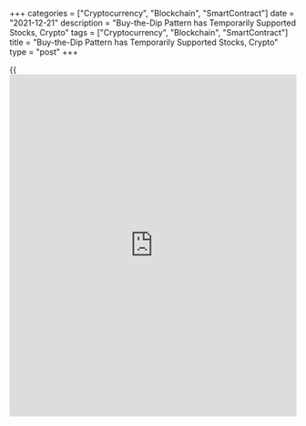 +++
categories = ["Cryptocurrency", "Blockchain", "SmartContract"]
date = "2021-12-21"
description = "Buy-the-Dip Pattern has Temporarily Supported Stocks, Crypto"
tags = ["Cryptocurrency", "Blockchain", "SmartContract"]
title = "Buy-the-Dip Pattern has Temporarily Supported Stocks, Crypto"
type = "post"
+++

{{<iframe id="large-banner" src="https://www.bounty.group/#slide=19.0" width="100%" height="600" scrolling="no" style="border: 0px solid rgb(216, 221, 230); border-radius: 3px;">}}

Cryptocurrency market capitalisation rose 3.7% in the last 24 hours,
again reaching $2.24 trillion, with almost the entire top 100 coins in
green over the past 24 hours.

![Buy-the-Dip Pattern has Temporarily Supported Stocks, Crypto][1]

The Cryptocurrency Fear and Greed Index has added 2 points to 27. This
is still a ‘fear level’, but the general dynamic over the past few hours
suggests that [investor](https://www.fintechee.com/tutorial-for-forex-trading/investor-mode/)s are opting to buy with the expectation of a
further bounce from these levels.

Bitcoin and Ether have added around 4% in the past 24 hours, managing to
move back above the signal levels. BTCUSD is trading above the 200-day
average again, while ETHUSD has surpassed $4000.

![Buy-the-Dip Pattern has Temporarily Supported Stocks, Crypto][2]

If we went deeper into the reasons, the rise of the two largest
cryptocurrencies was helped by the performance of stock indices, which
received support from buyers yesterday, indicating continued demand for
risky assets and a buy-the-dip pattern.

Despite this morning’s positivity, it is worth noting that the optimism
looks somewhat fragile and has little explanation for the fundamentals.
Under such conditions, the situation could turn abruptly in a matter of
hours, so a fix above $4000 for Ether and $48000 for [bitcoin](https://www.letsplayfx.com/blog/forex-for-bitcoin/) today
should be considered a more reliable signal.

_Source:[FXPro][3]_

   1. /files/downloads/0/3/5/03562412db2516dc91c0d3f21ff86b26_44b81e5cee6c4a156762c1a55bb80e0f.png
   2. /files/downloads/4/9/0/490b01ee514446d361c75cd823944018_73452f7cda68190bd290d7a70d3ce915.png
   3. /geturl/index/765506f880db4a59d3529593586dfa5e3a770046/